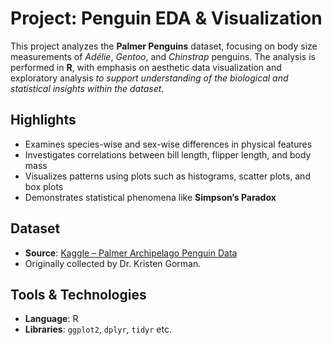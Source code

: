 # Project: Penguin EDA & Visualization

This project analyzes the **Palmer Penguins** dataset, focusing on body size measurements of *Adélie*, *Gentoo*, and *Chinstrap* penguins. The analysis is performed in **R**, with emphasis on aesthetic data visualization and exploratory analysis *to support understanding of the biological and statistical insights within the dataset*.

## Highlights

- Examines species-wise and sex-wise differences in physical features
- Investigates correlations between bill length, flipper length, and body mass
- Visualizes patterns using plots such as histograms, scatter plots, and box plots
- Demonstrates statistical phenomena like **Simpson’s Paradox**

## Dataset

- **Source**: [Kaggle – Palmer Archipelago Penguin Data](https://www.kaggle.com/datasets/parulpandey/palmer-archipelago-antarctica-penguin-data?resource=download)
- Originally collected by Dr. Kristen Gorman.

## Tools & Technologies

- **Language**: R
- **Libraries**: `ggplot2`, `dplyr`, `tidyr` etc.

